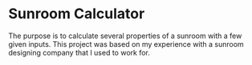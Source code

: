 # Sunroom Calculator

The purpose is to calculate several properties of a sunroom with a few given inputs. This project was based on my experience with a sunroom designing company that I used to work for.